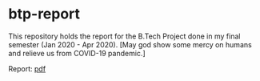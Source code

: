 # btp-report
This repository holds the report for the B.Tech Project done in my final semester (Jan 2020 - Apr 2020). [May god show some mercy on humans and relieve us from COVID-19 pandemic.]

Report: 
[pdf](https://github.com/KishoreKaushal/btp-report/blob/master/latex/btp_report.pdf)
